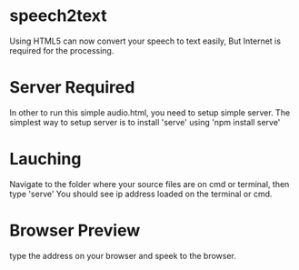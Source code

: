 # speech2text
Using HTML5 can now convert your speech to text easily, But Internet is required for the processing.

# Server Required
In other to run this simple audio.html, you need to setup simple server. The simplest way to setup server is to install 'serve' using 'npm install serve'

# Lauching
Navigate to the folder where your source files are on cmd or terminal, then type 'serve'
You should see ip address loaded on the terminal or cmd.

# Browser Preview 
type the address on your browser and speek to the browser.
